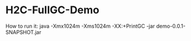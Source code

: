 # H2C-FullGC-Demo
How to run it:
java -Xmx1024m -Xms1024m -XX:+PrintGC -jar demo-0.0.1-SNAPSHOT.jar
